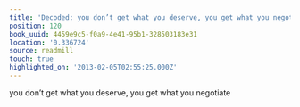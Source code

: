 ```yaml
---
title: 'Decoded: you don’t get what you deserve, you get what you negotiate'
position: 120
book_uuid: 4459e9c5-f0a9-4e41-95b1-328503183e31
location: '0.336724'
source: readmill
touch: true
highlighted_on: '2013-02-05T02:55:25.000Z'
---
```


you don’t get what you deserve, you get what you negotiate